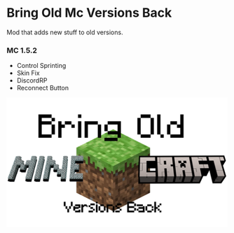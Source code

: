 # Bring Old Mc Versions Back
Mod that adds new stuff to old versions.

### MC 1.5.2
- Control Sprinting
- Skin Fix
- DiscordRP
- Reconnect Button


![logo](https://github.com/marchewaaa333/bring-old-mc-versions-back/raw/main/Resources/bringoldmc.png)
